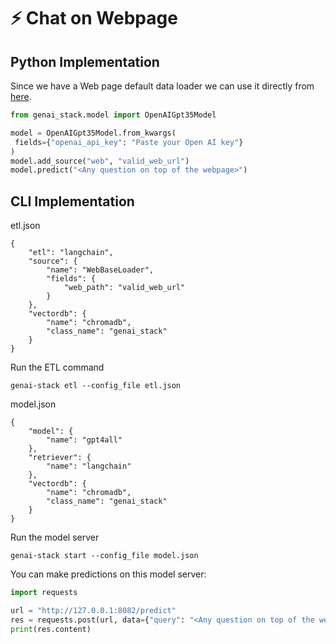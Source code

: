 # ⚡ Chat on Webpage

## Python Implementation

Since we have a Web page default data loader we can use it directly from [here](../getting-started/default-data-types.md#pdf).&#x20;

```python
from genai_stack.model import OpenAIGpt35Model

model = OpenAIGpt35Model.from_kwargs(
 fields={"openai_api_key": "Paste your Open AI key"}
)
model.add_source("web", "valid_web_url")
model.predict("<Any question on top of the webpage>")
```

## CLI Implementation

etl.json

```
{
    "etl": "langchain",
    "source": {
        "name": "WebBaseLoader",
        "fields": {
            "web_path": "valid_web_url"
        }
    },
    "vectordb": {
        "name": "chromadb",
        "class_name": "genai_stack"
    }
}
```

Run the ETL command

```
genai-stack etl --config_file etl.json
```

model.json

```
{
    "model": {
        "name": "gpt4all"
    },
    "retriever": {
        "name": "langchain"
    },
    "vectordb": {
        "name": "chromadb",
        "class_name": "genai_stack"
    }
}
```

Run the model server

```
genai-stack start --config_file model.json
```

You can make predictions on this model server:

```python
import requests

url = "http://127.0.0.1:8082/predict"
res = requests.post(url, data={"query": "<Any question on top of the web page>"})
print(res.content)
```
